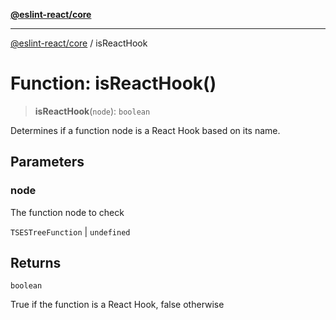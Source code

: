 [**@eslint-react/core**](../README.md)

***

[@eslint-react/core](../README.md) / isReactHook

# Function: isReactHook()

> **isReactHook**(`node`): `boolean`

Determines if a function node is a React Hook based on its name.

## Parameters

### node

The function node to check

`TSESTreeFunction` | `undefined`

## Returns

`boolean`

True if the function is a React Hook, false otherwise

